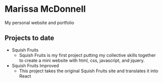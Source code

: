 # Marissa McDonnell
My personal website and portfolio


## Projects to date
- Squish Fruits
  - Squish Fruits is my first project putting my collective skills together to create a mini website with html, css, javascript, and jquery.
- Squish Fruits Improved
  - This project takes the original Squish Fruits site and translates it into React
